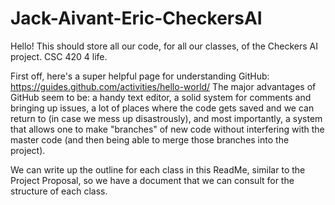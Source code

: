 # Jack-Aivant-Eric-CheckersAI

Hello! This should store all our code, for all our classes, of the Checkers AI project. CSC 420 4 life.

First off, here's a super helpful page for understanding GitHub: https://guides.github.com/activities/hello-world/
The major advantages of GitHub seem to be: a handy text editor, a solid system for comments and bringing up issues, a lot of places where the code gets saved and we can return to (in case we mess up disastrously), and most importantly, a system that allows one to make "branches" of new code without interfering with the master code (and then being able to merge those branches into the project).

We can write up the outline for each class in this ReadMe, similar to the Project Proposal, so we have a document that we can consult for the structure of each class.
